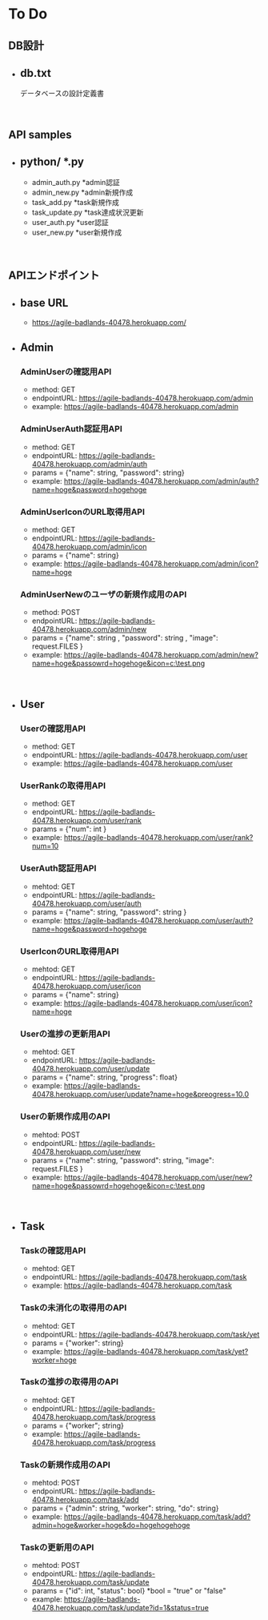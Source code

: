 # To Do

## DB設計

 - ## db.txt 
    データベースの設計定義書

<br>

## API samples
- ## python/ *.py
    - admin_auth.py         *admin認証
    - admin_new.py          *admin新規作成
    - task_add.py           *task新規作成
    - task_update.py        *task達成状況更新
    - user_auth.py          *user認証
    - user_new.py           *user新規作成

<br>

## APIエンドポイント

 - ## base URL
    - https://agile-badlands-40478.herokuapp.com/

- ## Admin
    ### AdminUserの確認用API
    - method: GET
    - endpointURL: https://agile-badlands-40478.herokuapp.com/admin
    - example: https://agile-badlands-40478.herokuapp.com/admin

    ### AdminUserAuth認証用API
    - method: GET
    - endpointURL: https://agile-badlands-40478.herokuapp.com/admin/auth
    - params = {"name": string, "password": string}   
    - example: https://agile-badlands-40478.herokuapp.com/admin/auth?name=hoge&password=hogehoge

    ### AdminUserIconのURL取得用API
    - method: GET
    - endpointURL: https://agile-badlands-40478.herokuapp.com/admin/icon
    - params = {"name": string}
    - example: https://agile-badlands-40478.herokuapp.com/admin/icon?name=hoge

    ### AdminUserNewのユーザの新規作成用のAPI
    - method: POST
    - endpointURL: https://agile-badlands-40478.herokuapp.com/admin/new
    - params = {"name": string , "password": string , "image": request.FILES }   
    - example: https://agile-badlands-40478.herokuapp.com/admin/new?name=hoge&passowrd=hogehoge&icon=c:\test.png

<br>

- ## User
    ### Userの確認用API
    - method: GET
    - endpointURL: https://agile-badlands-40478.herokuapp.com/user
    - example: https://agile-badlands-40478.herokuapp.com/user

    ### UserRankの取得用API
    - method: GET
    - endpointURL: https://agile-badlands-40478.herokuapp.com/user/rank
    - params = {"num": int }   
    - example: https://agile-badlands-40478.herokuapp.com/user/rank?num=10

    ### UserAuth認証用API
    - mehtod: GET
    - endpointURL: https://agile-badlands-40478.herokuapp.com/user/auth
    - params = {"name": string, "password": string }   
    - example: https://agile-badlands-40478.herokuapp.com/user/auth?name=hoge&password=hogehoge

    ### UserIconのURL取得用API
    - mehtod: GET
    - endpointURL: https://agile-badlands-40478.herokuapp.com/user/icon
    - params = {"name": string}
    - example: https://agile-badlands-40478.herokuapp.com/user/icon?name=hoge

    ### Userの進捗の更新用API
    - mehtod: GET
    - endpointURL: https://agile-badlands-40478.herokuapp.com/user/update
    - params = {"name": string, "progress": float}   
    - example: https://agile-badlands-40478.herokuapp.com/user/update?name=hoge&preogress=10.0

    ### Userの新規作成用のAPI
    - mehtod: POST
    - endpointURL: https://agile-badlands-40478.herokuapp.com/user/new
    - params = {"name": string, "password": string, "image": request.FILES } 
    - example: https://agile-badlands-40478.herokuapp.com/user/new?name=hoge&passowrd=hogehoge&icon=c:\test.png

<br>

- ## Task
    ### Taskの確認用API
    - mehtod: GET    
    - endpointURL: https://agile-badlands-40478.herokuapp.com/task
    - example: https://agile-badlands-40478.herokuapp.com/task

    ### Taskの未消化の取得用のAPI
    - mehtod: GET
    - endpointURL: https://agile-badlands-40478.herokuapp.com/task/yet
    - params = {"worker": string}   
    - example: https://agile-badlands-40478.herokuapp.com/task/yet?worker=hoge
    
    ### Taskの進捗の取得用のAPI
    - mehtod: GET
    - endpointURL: https://agile-badlands-40478.herokuapp.com/task/progress
    - params = {"worker"; string}   
    - example: https://agile-badlands-40478.herokuapp.com/task/progress
    
    ### Taskの新規作成用のAPI
    - mehtod: POST
    - endpointURL: https://agile-badlands-40478.herokuapp.com/task/add
    - params = {"admin": string, "worker": string, "do": string}   
    - example: https://agile-badlands-40478.herokuapp.com/task/add?admin=hoge&worker=hoge&do=hogehogehoge
    
    ### Taskの更新用のAPI
    - mehtod: POST
    - endpointURL: https://agile-badlands-40478.herokuapp.com/task/update
    - params = {"id": int, "status": bool}   *bool = "true" or "false"
    - example: https://agile-badlands-40478.herokuapp.com/task/update?id=1&status=true
